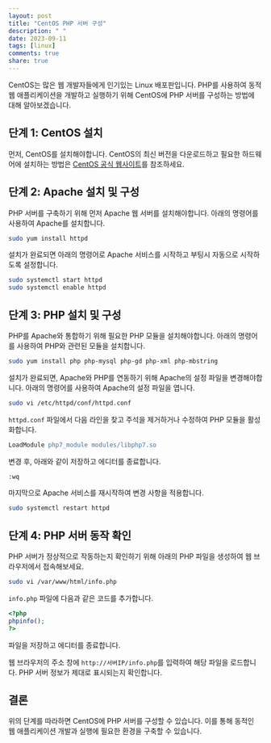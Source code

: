```yaml
---
layout: post
title: "CentOS PHP 서버 구성"
description: " "
date: 2023-09-11
tags: [linux]
comments: true
share: true
---
```


CentOS는 많은 웹 개발자들에게 인기있는 Linux 배포판입니다. PHP를 사용하여 동적 웹 애플리케이션을 개발하고 실행하기 위해 CentOS에 PHP 서버를 구성하는 방법에 대해 알아보겠습니다.

## 단계 1: CentOS 설치

먼저, CentOS를 설치해야합니다. CentOS의 최신 버전을 다운로드하고 필요한 하드웨어에 설치하는 방법은 [CentOS 공식 웹사이트](https://www.centos.org/)를 참조하세요.

## 단계 2: Apache 설치 및 구성

PHP 서버를 구축하기 위해 먼저 Apache 웹 서버를 설치해야합니다. 아래의 명령어를 사용하여 Apache를 설치합니다.

```bash
sudo yum install httpd
```

설치가 완료되면 아래의 명령어로 Apache 서비스를 시작하고 부팅시 자동으로 시작하도록 설정합니다.

```bash
sudo systemctl start httpd
sudo systemctl enable httpd
```

## 단계 3: PHP 설치 및 구성

PHP를 Apache와 통합하기 위해 필요한 PHP 모듈을 설치해야합니다. 아래의 명령어를 사용하여 PHP와 관련된 모듈을 설치합니다.

```bash
sudo yum install php php-mysql php-gd php-xml php-mbstring
```

설치가 완료되면, Apache와 PHP를 연동하기 위해 Apache의 설정 파일을 변경해야합니다. 아래의 명령어를 사용하여 Apache의 설정 파일을 엽니다.

```bash
sudo vi /etc/httpd/conf/httpd.conf
```

`httpd.conf` 파일에서 다음 라인을 찾고 주석을 제거하거나 수정하여 PHP 모듈을 활성화합니다.

```apache
LoadModule php7_module modules/libphp7.so
```

변경 후, 아래와 같이 저장하고 에디터를 종료합니다.

```bash
:wq
```

마지막으로 Apache 서비스를 재시작하여 변경 사항을 적용합니다.

```bash
sudo systemctl restart httpd
```

## 단계 4: PHP 서버 동작 확인

PHP 서버가 정상적으로 작동하는지 확인하기 위해 아래의 PHP 파일을 생성하여 웹 브라우저에서 접속해보세요.

```bash
sudo vi /var/www/html/info.php
```

`info.php` 파일에 다음과 같은 코드를 추가합니다.

```php
<?php
phpinfo();
?>
```

파일을 저장하고 에디터를 종료합니다.

웹 브라우저의 주소 창에 `http://서버IP/info.php`를 입력하여 해당 파일을 로드합니다. PHP 서버 정보가 제대로 표시되는지 확인합니다.

## 결론

위의 단계를 따라하면 CentOS에 PHP 서버를 구성할 수 있습니다. 이를 통해 동적인 웹 애플리케이션 개발과 실행에 필요한 환경을 구축할 수 있습니다.
